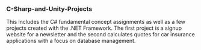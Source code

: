 ### C-Sharp-and-Unity-Projects

This includes the C# fundamental concept assignments as well as a few projects created with the .NET Framework. The first project is a signup website for a newsletter and the second calculates quotes for car insurance applications with a focus on database management. 
